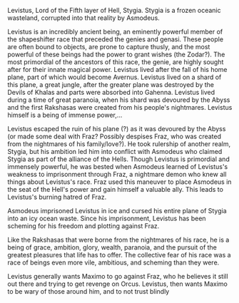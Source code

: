 Levistus, Lord of the Fifth layer of Hell, Stygia. Stygia is a frozen oceanic wasteland, corrupted into that reality by Asmodeus.

Levistus is an incredibly ancient being, an eminently powerful member of the shapeshifter race that preceded the genies and genasi. These people are often bound to objects, are prone to capture thusly, and the most powerful of these beings had the power to grant wishes (the Zodar?). The most primordial of the ancestors of this race, the genie, are highly sought after for their innate magical power. Levistus lived after the fall of his home plane, part of which would become Avernus. Levistus lived on a shard of this plane, a great jungle, after the greater plane was destroyed by the Devils of Khalas and parts were absorbed into Gahenna. Levistus lived during a time of great paranoia, when his shard was devoured by the Abyss and the first Rakshasas were created from his people's nightmares. Levistus himself is a being of immense power,...

Levistus escaped the ruin of his plane (?) as it was devoured by the Abyss (or made some deal with Fraz? Possibly despises Fraz, who was created from the nightmares of his family/love?). He took rulership of another realm, Stygia, but his ambition led him into conflict with Asmodeus who claimed Stygia as part of the alliance of the Hells. Though Levistus is primordial and immensely powerful, he was bested when Asmodeus learned of Levistus's weakness to imprisonment through Fraz, a nightmare demon who knew all things about Levistus's race. Fraz used this maneuver to place Asmodeus in the seat of the Hell's power and gain himself a valuable ally. This leads to Levistus's burning hatred of Fraz.

Asmodeus imprisoned Levistus in ice and cursed his entire plane of Stygia into an icy ocean waste. Since his imprisonment, Levistus has been scheming for his freedom and plotting against Fraz.

Like the Rakshasas that were borne from the nightmares of his race, he is a being of grace, ambition, glory, wealth, paranoia, and the pursuit of the greatest pleasures that life has to offer. The collective fear of his race was a race of beings even more vile, ambitious, and scheming than they were.

Levistus generally wants Maximo to go against Fraz, who he believes it still out there and trying to get revenge on Orcus. Levistus, then wants Maximo to be wary of those around him, and to not trust blindly 
